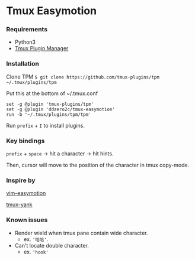 # Tmux Easymotion

### Requirements
- Python3
- [Tmux Plugin Manager](https://github.com/tmux-plugins/tpm)

### Installation

Clone TPM
`$ git clone https://github.com/tmux-plugins/tpm ~/.tmux/plugins/tpm`

Put this at the bottom of ~/.tmux.conf

```
set -g @plugin 'tmux-plugins/tpm'
set -g @plugin 'ddzero2c/tmux-easymotion'
run -b '~/.tmux/plugins/tpm/tpm'
```

Run `prefix` + `I` to install plugins.

### Key bindings
`prefix` + `space` -> hit a character -> hit hints.

Then, cursor will move to the position of the character in tmux copy-mode.

### Inspire by
[vim-easymotion](https://github.com/easymotion/vim-easymotion)

[tmux-yank](https://github.com/tmux-plugins/tmux-yank)

### Known issues
- Render wield when tmux pane contain wide character.
    - ex. `'哈哈'`.
- Can't locate double character.
    - ex. `'hook'`
